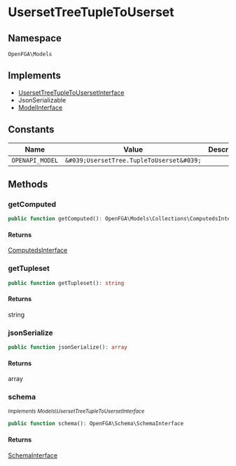 # UsersetTreeTupleToUserset


## Namespace
`OpenFGA\Models`

## Implements
* [UsersetTreeTupleToUsersetInterface](Models/UsersetTreeTupleToUsersetInterface.md)
* JsonSerializable
* [ModelInterface](Models/ModelInterface.md)

## Constants
| Name | Value | Description |
|------|-------|-------------|
| `OPENAPI_MODEL` | `&#039;UsersetTree.TupleToUserset&#039;` |  |


## Methods
### getComputed


```php
public function getComputed(): OpenFGA\Models\Collections\ComputedsInterface
```



#### Returns
[ComputedsInterface](Models/Collections/ComputedsInterface.md)

### getTupleset


```php
public function getTupleset(): string
```



#### Returns
string

### jsonSerialize


```php
public function jsonSerialize(): array
```



#### Returns
array

### schema

*<small>Implements Models\UsersetTreeTupleToUsersetInterface</small>*  

```php
public function schema(): OpenFGA\Schema\SchemaInterface
```



#### Returns
[SchemaInterface](Schema/SchemaInterface.md)

